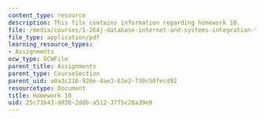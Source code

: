 ```yaml
---
content_type: resource
description: This file contains information regarding homework 10.
file: /media/courses/1-264j-database-internet-and-systems-integration-technologies-fall-2013/25c71b43dd362ddba51237f5c28a39e8_MIT1_264JF13_HW10.pdf
file_type: application/pdf
learning_resource_types:
- Assignments
ocw_type: OCWFile
parent_title: Assignments
parent_type: CourseSection
parent_uid: a0a3c216-926e-4ae3-63e2-730c50fecd92
resourcetype: Document
title: Homework 10
uid: 25c71b43-dd36-2ddb-a512-37f5c28a39e8
---
```


